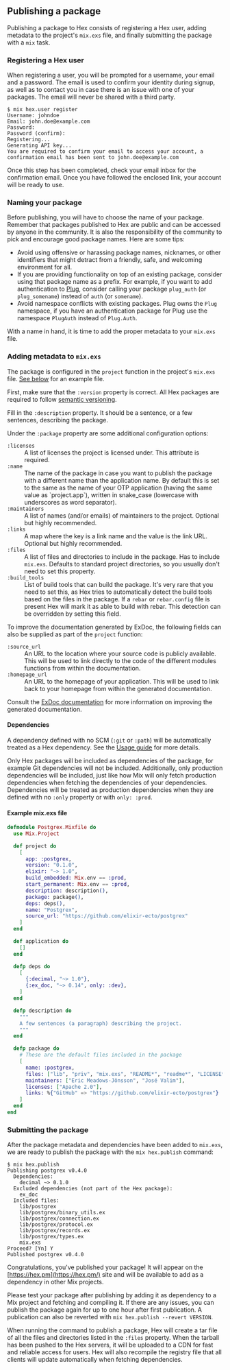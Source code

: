 ## Publishing a package

Publishing a package to Hex consists of registering a Hex user, adding metadata to the project's `mix.exs` file, and finally submitting the package with a `mix` task.

### Registering a Hex user

When registering a user, you will be prompted for a username, your email and a password. The email is used to confirm your identity during signup, as well as to contact you in case there is an issue with one of your packages. The email will never be shared with a third party.

```nohighlight
$ mix hex.user register
Username: johndoe
Email: john.doe@example.com
Password:
Password (confirm):
Registering...
Generating API key...
You are required to confirm your email to access your account, a confirmation email has been sent to john.doe@example.com
```

Once this step has been completed, check your email inbox for the confirmation email. Once you have followed the enclosed link, your account will be ready to use.

### Naming your package

Before publishing, you will have to choose the name of your package. Remember that packages published to Hex are public and can be accessed by anyone in the community. It is also the responsibility of the community to pick and encourage good package names. Here are some tips:

  * Avoid using offensive or harassing package names, nicknames, or other identifiers that might detract from a friendly, safe, and welcoming environment for all.
  * If you are providing functionality on top of an existing package, consider using that package name as a prefix. For example, if you want to add authentication to [Plug](https://github.com/elixir-lang/plug), consider calling your package `plug_auth` (or `plug_somename`) instead of `auth` (or `somename`).
  * Avoid namespace conflicts with existing packages. Plug owns the `Plug` namespace, if you have an authentication package for Plug use the namespace `PlugAuth` instead of `Plug.Auth`.

With a name in hand, it is time to add the proper metadata to your `mix.exs` file.

### Adding metadata to `mix.exs`

The package is configured in the `project` function in the project's `mix.exs` file. [See below](#example-mix-exs-file) for an example file.

First, make sure that the `:version` property is correct. All Hex packages are required to follow [semantic versioning](http://semver.org/).

Fill in the `:description` property. It should be a sentence, or a few sentences, describing the package.

Under the `:package` property are some additional configuration options:

<dl class="dl-horizontal">
  <dt><code>:licenses</code></dt>
  <dd>A list of licenses the project is licensed under. This attribute is required.</dd>
  <dt><code>:name</code></dt>
  <dd>The name of the package in case you want to publish the package with a different name than the application name. By default this is set to the same as the name of your OTP application (having the same value as `project.app`), written in snake_case (lowercase with underscores as word separator).</dd>
  <dt><code>:maintainers</code></dt>
  <dd>A list of names (and/or emails) of maintainers to the project. Optional but highly recommended.</dd>
  <dt><code>:links</code></dt>
  <dd>A map where the key is a link name and the value is the link URL. Optional but highly recommended.</dd>
  <dt><code>:files</code></dt>
  <dd>A list of files and directories to include in the package. Has to include <code>mix.exs</code>. Defaults to standard project directories, so you usually don't need to set this property.</dd>
  <dt><code>:build_tools</code></dt>
  <dd>List of build tools that can build the package. It's very rare that you need to set this, as Hex tries to automatically detect the build tools based on the files in the package. If a <code>rebar</code> or <code>rebar.config</code> file is present Hex will mark it as able to build with rebar. This detection can be overridden by setting this field.</dd>
</dl>

To improve the documentation generated by ExDoc, the following fields can also be supplied as part of the `project` function:

<dl class="dl-horizontal">
  <dt><code>:source_url</code></dt>
  <dd>An URL to the location where your source code is publicly available. This will be used to link directly to the code of the different modules functions from within the documentation.</dd>
  <dt><code>:homepage_url</code></dt>
  <dd>An URL to the homepage of your application. This will be used to link back to your homepage from within the generated documentation.</dd>
</dl>

Consult the [ExDoc documentation](https://github.com/elixir-lang/ex_doc#using-exdoc-with-mix) for more information on improving the generated documentation.

#### Dependencies

A dependency defined with no SCM (`:git` or `:path`) will be automatically treated as a Hex dependency. See the [Usage guide](/docs/usage) for more details.

Only Hex packages will be included as dependencies of the package, for example Git dependencies will not be included. Additionally, only production dependencies will be included, just like how Mix will only fetch production dependencies when fetching the dependencies of your dependencies. Dependencies will be treated as production dependencies when they are defined with no `:only` property or with `only: :prod`.

<a id="example-mix-exs-file"></a>

#### Example mix.exs file

```elixir
defmodule Postgrex.Mixfile do
  use Mix.Project

  def project do
    [
      app: :postgrex,
      version: "0.1.0",
      elixir: "~> 1.0",
      build_embedded: Mix.env == :prod,
      start_permanent: Mix.env == :prod,
      description: description(),
      package: package(),
      deps: deps(),
      name: "Postgrex",
      source_url: "https://github.com/elixir-ecto/postgrex"
    ]
  end

  def application do
    []
  end

  defp deps do
    [
      {:decimal, "~> 1.0"},
      {:ex_doc, "~> 0.14", only: :dev},
    ]
  end

  defp description do
    """
    A few sentences (a paragraph) describing the project.
    """
  end

  defp package do
    # These are the default files included in the package
    [
      name: :postgrex,
      files: ["lib", "priv", "mix.exs", "README*", "readme*", "LICENSE*", "license*"],
      maintainers: ["Eric Meadows-Jönsson", "José Valim"],
      licenses: ["Apache 2.0"],
      links: %{"GitHub" => "https://github.com/elixir-ecto/postgrex"}
    ]
  end
end
```

### Submitting the package

After the package metadata and dependencies have been added to `mix.exs`, we are ready to publish the package with the `mix hex.publish` command:

```nohighlight
$ mix hex.publish
Publishing postgrex v0.4.0
  Dependencies:
    decimal ~> 0.1.0
  Excluded dependencies (not part of the Hex package):
    ex_doc
  Included files:
    lib/postgrex
    lib/postgrex/binary_utils.ex
    lib/postgrex/connection.ex
    lib/postgrex/protocol.ex
    lib/postgrex/records.ex
    lib/postgrex/types.ex
    mix.exs
Proceed? [Yn] Y
Published postgrex v0.4.0
```

Congratulations, you've published your package! It will appear on the [https://hex.pm](https://hex.pm/) site and will be available to add as a dependency in other Mix projects.

Please test your package after publishing by adding it as dependency to a Mix project and fetching and compiling it. If there are any issues, you can publish the package again for up to one hour after first publication. A publication can also be reverted with `mix hex.publish --revert VERSION`.

When running the command to publish a package, Hex will create a tar file of all the files and directories listed in the `:files` property. When the tarball has been pushed to the Hex servers, it will be uploaded to a CDN for fast and reliable access for users. Hex will also recompile the registry file that all clients will update automatically when fetching dependencies.
